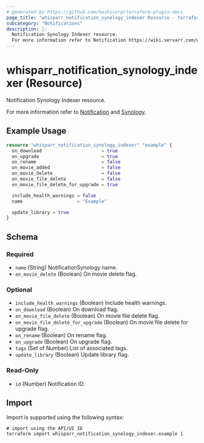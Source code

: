 ```yaml
---
# generated by https://github.com/hashicorp/terraform-plugin-docs
page_title: "whisparr_notification_synology_indexer Resource - terraform-provider-whisparr"
subcategory: "Notifications"
description: |-
  Notification Synology Indexer resource.
  For more information refer to Notification https://wiki.servarr.com/whisparr/settings#connect and Synology https://wiki.servarr.com/whisparr/supported#synologyindexer.
---
```


# whisparr_notification_synology_indexer (Resource)

<!-- subcategory:Notifications -->Notification Synology Indexer resource.
For more information refer to [Notification](https://wiki.servarr.com/whisparr/settings#connect) and [Synology](https://wiki.servarr.com/whisparr/supported#synologyindexer).

## Example Usage

```terraform
resource "whisparr_notification_synology_indexer" "example" {
  on_download                      = true
  on_upgrade                       = true
  on_rename                        = false
  on_movie_added                   = false
  on_movie_delete                  = false
  on_movie_file_delete             = false
  on_movie_file_delete_for_upgrade = true

  include_health_warnings = false
  name                    = "Example"

  update_library = true
}
```

<!-- schema generated by tfplugindocs -->
## Schema

### Required

- `name` (String) NotificationSynology name.
- `on_movie_delete` (Boolean) On movie delete flag.

### Optional

- `include_health_warnings` (Boolean) Include health warnings.
- `on_download` (Boolean) On download flag.
- `on_movie_file_delete` (Boolean) On movie file delete flag.
- `on_movie_file_delete_for_upgrade` (Boolean) On movie file delete for upgrade flag.
- `on_rename` (Boolean) On rename flag.
- `on_upgrade` (Boolean) On upgrade flag.
- `tags` (Set of Number) List of associated tags.
- `update_library` (Boolean) Update library flag.

### Read-Only

- `id` (Number) Notification ID.

## Import

Import is supported using the following syntax:

```shell
# import using the API/UI ID
terraform import whisparr_notification_synology_indexer.example 1
```
